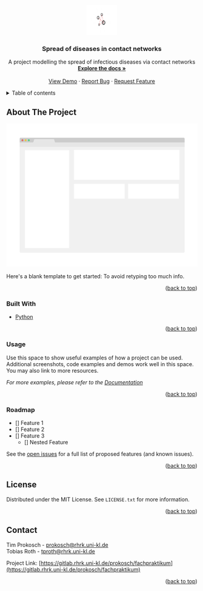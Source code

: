 <div id="top"></div>
<!-- PROJECT LOGO -->
<br />
<div align="center">
  <a href="https://gitlab.rhrk.uni-kl.de/prokosch/fachpraktikum">
    <img src="images/logoV2.png" alt="Logo" width="80" height="80">
  </a>

<h3 align="center">Spread of diseases in contact networks</h3>

  <p align="center">
    A project modelling the spread of infectious diseases via contact networks
    <br />
    <a href="https://example.com"><strong>Explore the docs »</strong></a>
    <br />
    <br />
    <a href="#usage">View Demo</a>
    ·
    <a href="https://gitlab.rhrk.uni-kl.de/prokosch/fachpraktikum/issues">Report Bug</a>
    ·
    <a href="https://gitlab.rhrk.uni-kl.de/prokosch/fachpraktikum/issues">Request Feature</a>
  </p>
</div>



<!-- TABLE OF CONTENTS -->
<details>
  <summary>Table of contents</summary>
  <ol>
    <li>
      <a href="#about-the-project">About this project</a>
      <ul>
        <li><a href="#built-with">Built with</a></li>
        <li><a href="#usage">Usage</a></li>
        <li><a href="#roadmap">Roadmap</a></li>
      </ul>
    </li>
    <li><a href="#license">License</a></li>
    <li><a href="#contact">Contact</a></li>
  </ol>
</details>



<!-- ABOUT THE PROJECT -->
## About The Project

[![Product Name Screen Shot](images/screenshot.png)](https://example.com)

Here's a blank template to get started: To avoid retyping too much info.

<div align="right">(<a href="#top">back to top</a>)</div>



### Built With

* [Python](https://www.python.org/)

<div align="right">(<a href="#top">back to top</a>)</div>



### Usage

Use this space to show useful examples of how a project can be used. Additional screenshots, code examples and demos work well in this space. You may also link to more resources.

_For more examples, please refer to the [Documentation](https://example.com)_

<div align="right">(<a href="#top">back to top</a>)</div>



<!-- ROADMAP -->
### Roadmap

- [] Feature 1
- [] Feature 2
- [] Feature 3
    - [] Nested Feature

See the [open issues](https://gitlab.rhrk.uni-kl.de/prokosch/fachpraktikum/issues) for a full list of proposed features (and known issues).

<div align="right">(<a href="#top">back to top</a>)</div>


<!-- LICENSE -->
## License

Distributed under the MIT License. See `LICENSE.txt` for more information.

<div align="right">(<a href="#top">back to top</a>)</div>



<!-- CONTACT -->
## Contact

Tim Prokosch - prokosch@rhrk.uni-kl.de </br>
Tobias Roth - tproth@rhrk.uni-kl.de

Project Link: [https://gitlab.rhrk.uni-kl.de/prokosch/fachpraktikum](https://gitlab.rhrk.uni-kl.de/prokosch/fachpraktikum)

<div align="right">(<a href="#top">back to top</a>)</div>
